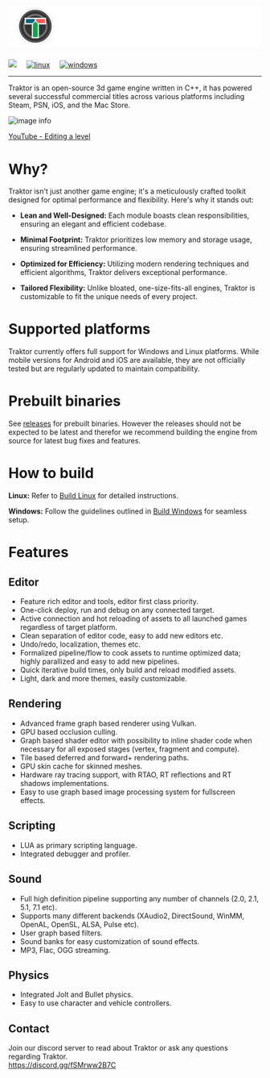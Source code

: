 # ![image info](resources/documentation/images/logo.svg)
<a href="https://discord.gg/fSMrww2B7C"><img src="https://discordapp.com/api/guilds/1315317355194220614/widget.png"/></a>&nbsp;&nbsp;&nbsp;&nbsp;
[![linux](https://github.com/apistol78/traktor/actions/workflows/build-linux.yml/badge.svg)](https://github.com/apistol78/traktor/actions/workflows/build-linux.yml)
&nbsp;&nbsp;&nbsp;&nbsp;[![windows](https://github.com/apistol78/traktor/actions/workflows/build-windows.yml/badge.svg)](https://github.com/apistol78/traktor/actions/workflows/build-windows.yml)

---

Traktor is an open-source 3d game engine written in C++, it has powered several successful commercial titles across various platforms including Steam, PSN, iOS, and the Mac Store.

![image info](resources/documentation/images/screenshot%20-%20editor%20-%2005.png)

[YouTube - Editing a level](https://youtu.be/eoL9xyd9PKg)

# Why?
Traktor isn't just another game engine; it's a meticulously crafted toolkit designed for optimal performance and flexibility. Here's why it stands out:

* **Lean and Well-Designed:** Each module boasts clean responsibilities, ensuring an elegant and efficient codebase.

* **Minimal Footprint:** Traktor prioritizes low memory and storage usage, ensuring streamlined performance.

* **Optimized for Efficiency:** Utilizing modern rendering techniques and efficient algorithms, Traktor delivers exceptional performance.

* **Tailored Flexibility:** Unlike bloated, one-size-fits-all engines, Traktor is customizable to fit the unique needs of every project.

# Supported platforms
Traktor currently offers full support for Windows and Linux platforms. While mobile versions for Android and iOS are available, they are not officially tested but are regularly updated to maintain compatibility.

# Prebuilt binaries
See [releases](https://github.com/apistol78/traktor/releases) for prebuilt binaries. However the releases should not be expected to be latest and therefor we recommend building the engine from source for latest bug fixes and features.

# How to build
**Linux:** Refer to [Build Linux](resources/documentation/markdown/Build%20Linux.md) for detailed instructions.

**Windows:** Follow the guidelines outlined in [Build Windows](resources/documentation/markdown/Build%20Windows.md) for seamless setup.

# Features

## Editor

- Feature rich editor and tools, editor first class priority.
- One-click deploy, run and debug on any connected target.
- Active connection and hot reloading of assets to all launched games regardless of target platform.
- Clean separation of editor code, easy to add new editors etc.
- Undo/redo, localization, themes etc.
- Formalized pipeline/flow to cook assets to runtime optimized data; highly parallized and easy to add new pipelines.
- Quick iterative build times, only build and reload modified assets.
- Light, dark and more themes, easily customizable.

## Rendering

- Advanced frame graph based renderer using Vulkan.
- GPU based occlusion culling.
- Graph based shader editor with possibility to inline shader code when necessary for all exposed stages (vertex, fragment and compute).
- Tile based deferred and forward+ rendering paths.
- GPU skin cache for skinned meshes.
- Hardware ray tracing support, with RTAO, RT reflections and RT shadows implementations.
- Easy to use graph based image processing system for fullscreen effects.

## Scripting
- LUA as primary scripting language.
- Integrated debugger and profiler.

## Sound
- Full high definition pipeline supporting any number of channels (2.0, 2.1, 5.1, 7.1 etc).
- Supports many different backends (XAudio2, DirectSound, WinMM, OpenAL, OpenSL, ALSA, Pulse etc).
- User graph based filters.
- Sound banks for easy customization of sound effects.
- MP3, Flac, OGG streaming.

## Physics
- Integrated Jolt and Bullet physics.
- Easy to use character and vehicle controllers.


## Contact
Join our discord server to read about Traktor or ask any questions regarding Traktor.<br>
https://discord.gg/fSMrww2B7C
